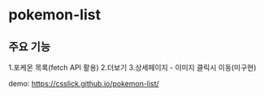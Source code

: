 # pokemon-list
## 주요 기능 
1.포케몬 목록(fetch API 활용)
2.더보기
3.상세페이지 - 이미지 클릭시 이동(미구현)

demo: https://csslick.github.io/pokemon-list/